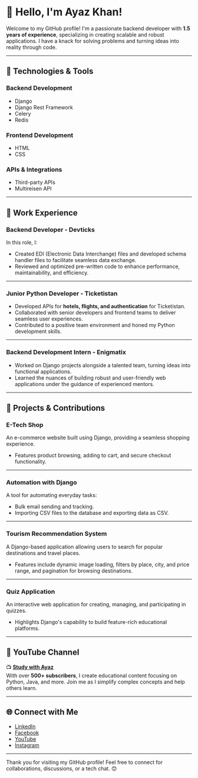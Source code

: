 # 👋 Hello, I'm Ayaz Khan!  
Welcome to my GitHub profile! I'm a passionate backend developer with **1.5 years of experience**, specializing in creating scalable and robust applications. I have a knack for solving problems and turning ideas into reality through code.

---

## 🔧 Technologies & Tools

### Backend Development  
- Django  
- Django Rest Framework  
- Celery  
- Redis  

### Frontend Development  
- HTML  
- CSS  

### APIs & Integrations  
- Third-party APIs  
- Multireisen API  

---

## 💼 Work Experience

### **Backend Developer - Devticks**  
In this role, I:  
- Created EDI (Electronic Data Interchange) files and developed schema handler files to facilitate seamless data exchange.  
- Reviewed and optimized pre-written code to enhance performance, maintainability, and efficiency.  

---

### **Junior Python Developer - Ticketistan**  
- Developed APIs for **hotels, flights, and authentication** for Ticketistan.  
- Collaborated with senior developers and frontend teams to deliver seamless user experiences.  
- Contributed to a positive team environment and honed my Python development skills.

---

### **Backend Development Intern - Enigmatix**  
- Worked on Django projects alongside a talented team, turning ideas into functional applications.  
- Learned the nuances of building robust and user-friendly web applications under the guidance of experienced mentors.  

---

## 🚀 Projects & Contributions

### **E-Tech Shop**  
An e-commerce website built using Django, providing a seamless shopping experience.  
- Features product browsing, adding to cart, and secure checkout functionality.  

---

### **Automation with Django**  
A tool for automating everyday tasks:  
- Bulk email sending and tracking.  
- Importing CSV files to the database and exporting data as CSV.  

---

### **Tourism Recommendation System**  
A Django-based application allowing users to search for popular destinations and travel places.  
- Features include dynamic image loading, filters by place, city, and price range, and pagination for browsing destinations.  

---

### **Quiz Application**  
An interactive web application for creating, managing, and participating in quizzes.  
- Highlights Django's capability to build feature-rich educational platforms.  

---

## 🎥 YouTube Channel

📺 **[Study with Ayaz](https://www.youtube.com/@studywithayaz)**  
With over **500+ subscribers**, I create educational content focusing on Python, Java, and more. Join me as I simplify complex concepts and help others learn.

---

## 🌐 Connect with Me

- [LinkedIn](https://www.linkedin.com/in/studywithayaz/)  
- [Facebook](https://www.facebook.com/StudywithAyaz/)  
- [YouTube](https://www.youtube.com/@studywithayaz)  
- [Instagram](https://www.instagram.com/study_withayaz/)  

---

Thank you for visiting my GitHub profile! Feel free to connect for collaborations, discussions, or a tech chat. 😊
